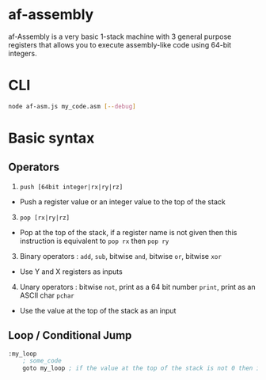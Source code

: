 # af-assembly
af-Assembly is a very basic 1-stack machine with 3 general purpose registers that allows you to execute assembly-like code using 64-bit integers.

# CLI
```bash
node af-asm.js my_code.asm [--debug]
```
# Basic syntax
## Operators
1. `push [64bit integer|rx|ry|rz]`
  - Push a register value or an integer value to the top of the stack
3. `pop [rx|ry|rz]`
  - Pop at the top of the stack, if a register name is not given then this instruction is equivalent to `pop rx` then `pop ry`
3. Binary operators : `add`, `sub`, bitwise `and`, bitwise `or`, bitwise `xor`
  - Use Y and X registers as inputs
4. Unary operators : bitwise `not`, print as a 64 bit number `print`, print as an ASCII char `pchar`
  - Use the value at the top of the stack as an input
## Loop / Conditional Jump
```asm
:my_loop
    ; some_code
    goto my_loop ; if the value at the top of the stack is not 0 then it will jump to :my_loop 
```
